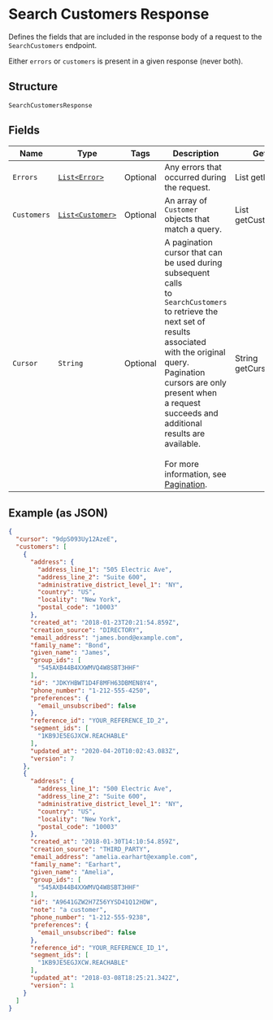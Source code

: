 
# Search Customers Response

Defines the fields that are included in the response body of
a request to the `SearchCustomers` endpoint.

Either `errors` or `customers` is present in a given response (never both).

## Structure

`SearchCustomersResponse`

## Fields

| Name | Type | Tags | Description | Getter |
|  --- | --- | --- | --- | --- |
| `Errors` | [`List<Error>`](../../doc/models/error.md) | Optional | Any errors that occurred during the request. | List<Error> getErrors() |
| `Customers` | [`List<Customer>`](../../doc/models/customer.md) | Optional | An array of `Customer` objects that match a query. | List<Customer> getCustomers() |
| `Cursor` | `String` | Optional | A pagination cursor that can be used during subsequent calls<br>to `SearchCustomers` to retrieve the next set of results associated<br>with the original query. Pagination cursors are only present when<br>a request succeeds and additional results are available.<br><br>For more information, see [Pagination](https://developer.squareup.com/docs/build-basics/common-api-patterns/pagination). | String getCursor() |

## Example (as JSON)

```json
{
  "cursor": "9dpS093Uy12AzeE",
  "customers": [
    {
      "address": {
        "address_line_1": "505 Electric Ave",
        "address_line_2": "Suite 600",
        "administrative_district_level_1": "NY",
        "country": "US",
        "locality": "New York",
        "postal_code": "10003"
      },
      "created_at": "2018-01-23T20:21:54.859Z",
      "creation_source": "DIRECTORY",
      "email_address": "james.bond@example.com",
      "family_name": "Bond",
      "given_name": "James",
      "group_ids": [
        "545AXB44B4XXWMVQ4W8SBT3HHF"
      ],
      "id": "JDKYHBWT1D4F8MFH63DBMEN8Y4",
      "phone_number": "1-212-555-4250",
      "preferences": {
        "email_unsubscribed": false
      },
      "reference_id": "YOUR_REFERENCE_ID_2",
      "segment_ids": [
        "1KB9JE5EGJXCW.REACHABLE"
      ],
      "updated_at": "2020-04-20T10:02:43.083Z",
      "version": 7
    },
    {
      "address": {
        "address_line_1": "500 Electric Ave",
        "address_line_2": "Suite 600",
        "administrative_district_level_1": "NY",
        "country": "US",
        "locality": "New York",
        "postal_code": "10003"
      },
      "created_at": "2018-01-30T14:10:54.859Z",
      "creation_source": "THIRD_PARTY",
      "email_address": "amelia.earhart@example.com",
      "family_name": "Earhart",
      "given_name": "Amelia",
      "group_ids": [
        "545AXB44B4XXWMVQ4W8SBT3HHF"
      ],
      "id": "A9641GZW2H7Z56YYSD41Q12HDW",
      "note": "a customer",
      "phone_number": "1-212-555-9238",
      "preferences": {
        "email_unsubscribed": false
      },
      "reference_id": "YOUR_REFERENCE_ID_1",
      "segment_ids": [
        "1KB9JE5EGJXCW.REACHABLE"
      ],
      "updated_at": "2018-03-08T18:25:21.342Z",
      "version": 1
    }
  ]
}
```

